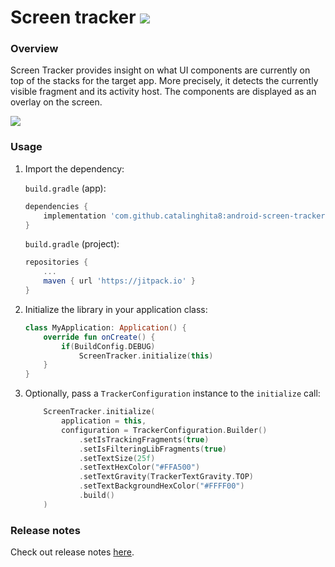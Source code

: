 # Screen tracker [![](https://jitpack.io/v/catalinghita8/android-screen-tracker.svg)](https://jitpack.io/#catalinghita8/android-screen-tracker)


### Overview
Screen Tracker provides insight on what UI components are currently on top of the stacks for the target app. More precisely, it detects the currently visible fragment and its activity host. The components are displayed as an overlay on the screen.

![](https://i.imgur.com/7DCm86m.png)


### Usage
1. Import the dependency:

    `build.gradle` (app):

    ``` gradle
    dependencies {
        implementation 'com.github.catalinghita8:android-screen-tracker:0.3.0-alpha'
    }
    ```

    `build.gradle` (project):

    ``` gradle
    repositories {
        ...
        maven { url 'https://jitpack.io' }
    }
    ```
2. Initialize the library in your application class:

    ``` kotlin
    class MyApplication: Application() {
        override fun onCreate() {
            if(BuildConfig.DEBUG)
                ScreenTracker.initialize(this)
        }
    }
    ```

3. Optionally, pass a `TrackerConfiguration` instance to the `initialize` call:

    ``` kotlin
        ScreenTracker.initialize(
            application = this,
            configuration = TrackerConfiguration.Builder()
                .setIsTrackingFragments(true)
                .setIsFilteringLibFragments(true)
                .setTextSize(25f)
                .setTextHexColor("#FFA500")
                .setTextGravity(TrackerTextGravity.TOP)
                .setTextBackgroundHexColor("#FFFF00")
                .build()
        )
    ```

### Release notes
Check out release notes [here](releases.md).


